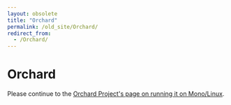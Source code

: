 ```yaml
---
layout: obsolete
title: "Orchard"
permalink: /old_site/Orchard/
redirect_from:
  - /Orchard/
---
```


Orchard
=======

Please continue to the [Orchard Project's page on running it on Mono/Linux](http://orchardproject.net/docs/Running-Orchard-on-Mono.ashx).

